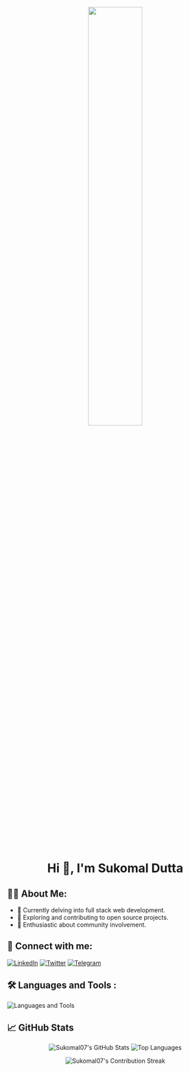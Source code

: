 <p align="center">
  <img src="https://user-images.githubusercontent.com/74038190/238353480-219bcc70-f5dc-466b-9a60-29653d8e8433.gif" width="50%" style="border-radius: 5px">
</p>

<h1 align="center">
    <strong> Hi 👋, I'm Sukomal Dutta </strong> 
</h1>

## 🧑‍💻 About Me:

- 🌱 Currently delving into full stack web development.
- 🔭 Exploring and contributing to open source projects.
- 🎨 Enthusiastic about community involvement.

## 🤝 Connect with me:

[![LinkedIn](https://img.shields.io/badge/-LinkedIn-0077B5?style=flat-square&logo=LinkedIn&logoColor=white&color=0077B5)](https://www.linkedin.com/in/duttasukomal/)
[![Twitter](https://img.shields.io/badge/-Twitter-1DA1F2?style=flat-square&logo=Twitter&logoColor=white&color=1DA1F2)](https://twitter.com/CryptoOrbiT6)
[![Telegram](https://img.shields.io/badge/-Telegram-2CA5E0?style=flat-square&logo=Telegram&logoColor=white&color=2CA5E0)](https://t.me/sukomal07)

## 🛠️ Languages and Tools :

  <img src="https://skillicons.dev/icons?i=java,javascript,typescript,react,next,nodejs,express,mongodb,tailwind,firebase,git,aws,docker,postman" alt="Languages and Tools">

## 📈 GitHub Stats

<p align="center">
  <img src="https://github-readme-stats.vercel.app/api?username=sukomal07&show_icons=true&include_all_commits=true&count_private=true&theme=radical" alt="Sukomal07's GitHub Stats">
  <img src="https://github-readme-stats.vercel.app/api/top-langs/?username=sukomal07&layout=compact&theme=radical" alt="Top Languages">
</p>

<p align="center">
  <img src="https://github-readme-streak-stats.herokuapp.com/?user=sukomal07&theme=radical" alt="Sukomal07's Contribution Streak">
</p>
